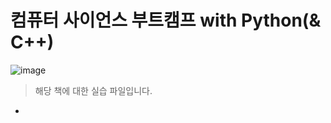 # 컴퓨터 사이언스 부트캠프 with Python(& C++)

![image](http://image.yes24.com/goods/58552941/XL)

> 해당 책에 대한 실습 파일입니다.

- 
